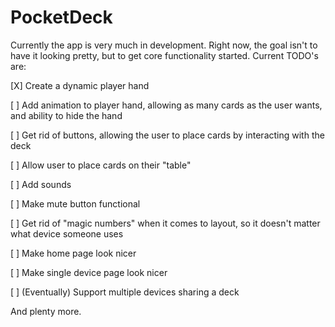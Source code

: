 # PocketDeck
Currently the app is very much in development. Right now, the goal isn't to have it looking pretty, but to get core functionality started.
Current TODO's are:

[X] Create a dynamic player hand

[ ] Add animation to player hand, allowing as many cards as the user wants, and ability to hide the hand

[ ] Get rid of buttons, allowing the user to place cards by interacting with the deck

[ ] Allow user to place cards on their "table"

[ ] Add sounds

[ ] Make mute button functional

[ ] Get rid of "magic numbers" when it comes to layout, so it doesn't matter what device someone uses

[ ] Make home page look nicer

[ ] Make single device page look nicer

[ ] (Eventually) Support multiple devices sharing a deck

And plenty more.
